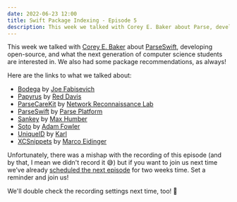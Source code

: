 ```yaml
---
date: 2022-06-23 12:00
title: Swift Package Indexing - Episode 5
description: This week we talked with Corey E. Baker about Parse, developing open-source, and what the next generation of computer science students are interested in. We also had some package recommendations, as always!
---
```


This week we talked with [Corey E. Baker](https://twitter.com/DrCoreyBaker) about [ParseSwift](https://swiftpackageindex.com/parse-community/Parse-Swift), developing open-source, and what the next generation of computer science students are interested in. We also had some package recommendations, as always!

Here are the links to what we talked about:

- [Bodega](https://swiftpackageindex.com/mergesort/Bodega) by [Joe Fabisevich](https://swiftpackageindex.com/mergesort)
- [Papyrus](https://swiftpackageindex.com/reddavis/Papyrus) by [Red Davis](https://swiftpackageindex.com/reddavis)
- [ParseCareKit](https://swiftpackageindex.com/netreconlab/ParseCareKit) by [Network Reconnaissance Lab](https://swiftpackageindex.com/netreconlab)
- [ParseSwift](https://swiftpackageindex.com/parse-community/Parse-Swift) by [Parse Platform](https://swiftpackageindex.com/parse-community)
- [Sankey](https://swiftpackageindex.com/maxhumber/Sankey) by [Max Humber](https://twitter.com/maxhumber)
- [Soto](https://swiftpackageindex.com/soto-project/soto) by [Adam Fowler](https://twitter.com/o_aberration)
- [UniqueID](https://swiftpackageindex.com/karwa/uniqueid) by [Karl](https://swiftpackageindex.com/karwa)
- [XCSnippets](https://swiftpackageindex.com/MarcoEidinger/XCSnippets) by [Marco Eidinger](https://swiftpackageindex.com/MarcoEidinger)

Unfortunately, there was a mishap with the recording of this episode (and by that, I mean we didn't record it 😅) but if you want to join us next time we’ve already [scheduled the next episode](https://twitter.com/i/spaces/1PlKQaNYkAVKE) for two weeks time. Set a reminder and join us!

We'll double check the recording settings next time, too! 🙈
